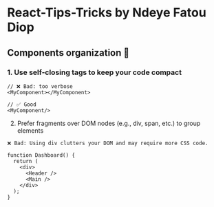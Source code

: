 # React-Tips-Tricks by **Ndeye Fatou Diop**

## Components organization 🧹

### 1. Use self-closing tags to keep your code compact

```
// ❌ Bad: too verbose
<MyComponent></MyComponent>

// ✅ Good
<MyComponent/>

```

2. Prefer fragments over DOM nodes (e.g., div, span, etc.) to group elements

```
❌ Bad: Using div clutters your DOM and may require more CSS code.

function Dashboard() {
  return (
    <div>
      <Header />
      <Main />
    </div>
  );
}
```
